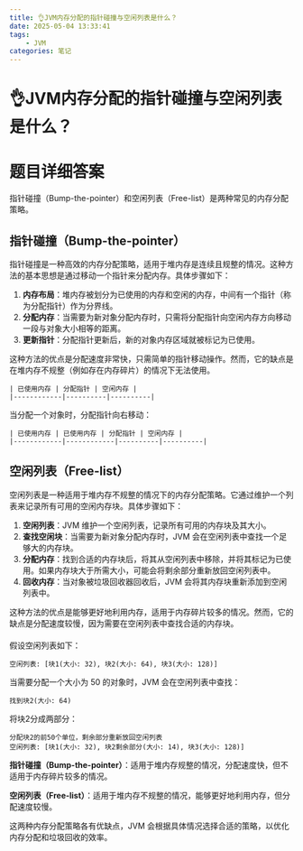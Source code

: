 ```yaml
---
title: 👌JVM内存分配的指针碰撞与空闲列表是什么？
date: 2025-05-04 13:33:41
tags:
	- JVM
categories: 笔记
--- 
```

# 👌JVM内存分配的指针碰撞与空闲列表是什么？

# 题目详细答案
指针碰撞（Bump-the-pointer）和空闲列表（Free-list）是两种常见的内存分配策略。

## 指针碰撞（Bump-the-pointer）
指针碰撞是一种高效的内存分配策略，适用于堆内存是连续且规整的情况。这种方法的基本思想是通过移动一个指针来分配内存。具体步骤如下：

1. **内存布局**：堆内存被划分为已使用的内存和空闲的内存，中间有一个指针（称为分配指针）作为分界线。
2. **分配内存**：当需要为新对象分配内存时，只需将分配指针向空闲内存方向移动一段与对象大小相等的距离。
3. **更新指针**：分配指针更新后，新的对象内存区域就被标记为已使用。

这种方法的优点是分配速度非常快，只需简单的指针移动操作。然而，它的缺点是在堆内存不规整（例如存在内存碎片）的情况下无法使用。



```plain
| 已使用内存 | 分配指针 | 空闲内存 |
|------------|----------|----------|
```

当分配一个对象时，分配指针向右移动：

```plain
| 已使用内存 | 已使用内存 | 分配指针 | 空闲内存 |
|------------|------------|----------|----------|
```

## 空闲列表（Free-list）
空闲列表是一种适用于堆内存不规整的情况下的内存分配策略。它通过维护一个列表来记录所有可用的空闲内存块。具体步骤如下：

1. **空闲列表**：JVM 维护一个空闲列表，记录所有可用的内存块及其大小。
2. **查找空闲块**：当需要为新对象分配内存时，JVM 会在空闲列表中查找一个足够大的内存块。
3. **分配内存**：找到合适的内存块后，将其从空闲列表中移除，并将其标记为已使用。如果内存块大于所需大小，可能会将剩余部分重新放回空闲列表中。
4. **回收内存**：当对象被垃圾回收器回收后，JVM 会将其内存块重新添加到空闲列表中。

这种方法的优点是能够更好地利用内存，适用于内存碎片较多的情况。然而，它的缺点是分配速度较慢，因为需要在空闲列表中查找合适的内存块。

#### 
假设空闲列表如下：

```plain
空闲列表: [块1(大小: 32), 块2(大小: 64), 块3(大小: 128)]
```

当需要分配一个大小为 50 的对象时，JVM 会在空闲列表中查找：

```plain
找到块2(大小: 64)
```

将块2分成两部分：

```plain
分配块2的前50个单位，剩余部分重新放回空闲列表
空闲列表: [块1(大小: 32), 块2剩余部分(大小: 14), 块3(大小: 128)]
```



**指针碰撞（Bump-the-pointer）**：适用于堆内存规整的情况，分配速度快，但不适用于内存碎片较多的情况。

**空闲列表（Free-list）**：适用于堆内存不规整的情况，能够更好地利用内存，但分配速度较慢。

这两种内存分配策略各有优缺点，JVM 会根据具体情况选择合适的策略，以优化内存分配和垃圾回收的效率。